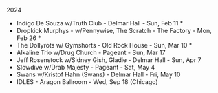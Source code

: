 2024

* Indigo De Souza w/Truth Club - Delmar Hall - Sun, Feb 11 *
* Dropkick Murphys - w/Pennywise, The Scratch - The Factory - Mon, Feb 26 *  
* The Dollyrots w/ Gymshorts - Old Rock House - Sun, Mar 10 *
* Alkaline Trio w/Drug Church - Pageant - Sun, Mar 17
* Jeff Rosenstock w/Sidney Gish, Gladie - Delmar Hall - Sun, Apr 7
* Slowdive w/Drab Majesty - Pageant - Sat, May 4
* Swans w/Kristof Hahn (Swans) - Delmar Hall - Fri, May 10
* IDLES - Aragon Ballroom - Wed, Sep 18 (Chicago)
